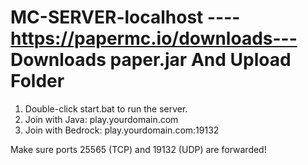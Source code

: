 # MC-SERVER-localhost  ----https://papermc.io/downloads--- Downloads paper.jar And Upload Folder 



1. Double-click start.bat to run the server.
2. Join with Java: play.yourdomain.com
3. Join with Bedrock: play.yourdomain.com:19132

Make sure ports 25565 (TCP) and 19132 (UDP) are forwarded!

